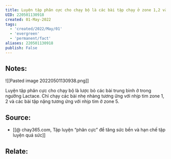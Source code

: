 ```yaml
---
title: Luyện tập phân cực cho chạy bộ là các bài tập chạy ở zone 1,2 và zone 5
UID: 220501130918
created: 01-May-2022
tags:
  - 'created/2022/May/01'
  - 'evergreen'
  - 'permanent/fact'
aliases: 220501130918
publish: False
---
```

## Notes:
![[Pasted image 20220501130938.png]]

Luyện tập phân cực cho chạy bộ là lược bỏ các bài trung bình ở trong ngưỡng Lactace. Chỉ chạy các bài nhẹ nhàng tương ững với nhịp tim zone 1, 2 và các bài tập nặng tương ứng với nhịp tim ở zone 5.

## Source:
- [[@ chay365.com, Tập luyện “phân cực” để tăng sức bền và hạn chế tập luyện quá sức]]

## Relate:
